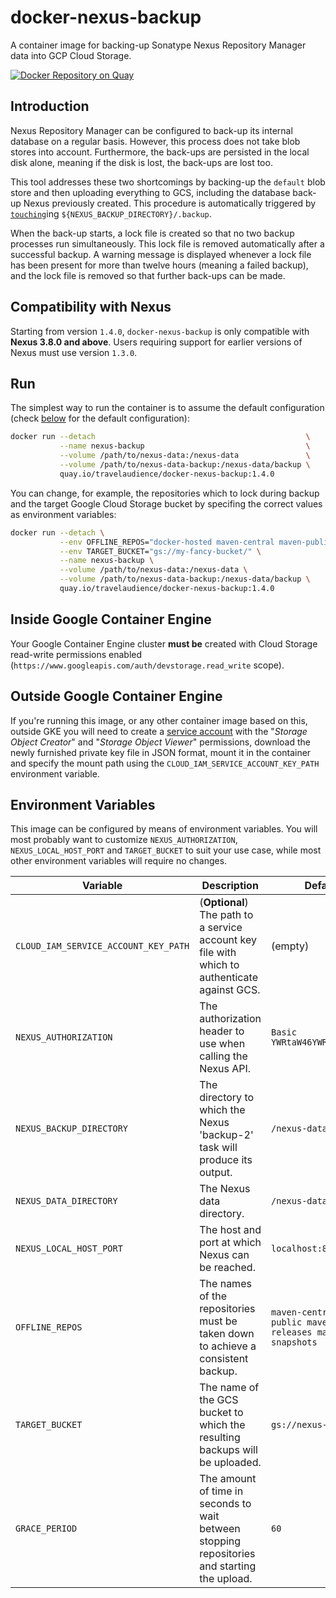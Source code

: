 # docker-nexus-backup

A container image for backing-up Sonatype Nexus Repository Manager data into GCP Cloud Storage.

[![Docker Repository on Quay](https://quay.io/repository/travelaudience/docker-nexus-backup/status "Docker Repository on Quay")](https://quay.io/repository/travelaudience/docker-nexus-backup)

## Introduction

Nexus Repository Manager can be configured to back-up its internal database on
a regular basis. However, this process does not take blob stores into account.
Furthermore, the back-ups are persisted in the local disk alone, meaning if
the disk is lost, the back-ups are lost too.

This tool addresses these two shortcomings by backing-up the `default` blob
store and then uploading everything to GCS, including the database back-up
Nexus previously created. This procedure is automatically triggered by
[`touching`](https://en.wikipedia.org/wiki/Touch_(Unix))ing
`${NEXUS_BACKUP_DIRECTORY}/.backup`.

When the back-up starts, a lock file is created so that no two backup processes
run simultaneously. This lock file is removed automatically after a successful
backup. A warning message is displayed whenever a lock file has been present for
more than twelve hours (meaning a failed backup), and the lock file is removed
so that further back-ups can be made.

## Compatibility with Nexus

Starting from version `1.4.0`, `docker-nexus-backup` is only compatible with **Nexus 3.8.0 and above**. Users requiring support for earlier versions of Nexus must use version `1.3.0`.

## Run

The simplest way to run the container is to assume the default configuration
(check [below](#environment-variables) for the default configuration):

```bash
docker run --detach                                               \
           --name nexus-backup                                    \
           --volume /path/to/nexus-data:/nexus-data               \
           --volume /path/to/nexus-data-backup:/nexus-data/backup \
           quay.io/travelaudience/docker-nexus-backup:1.4.0
```

You can change, for example, the repositories which to lock during backup and
the target Google Cloud Storage bucket by specifing the correct values as
environment variables:

```bash
docker run --detach \
           --env OFFLINE_REPOS="docker-hosted maven-central maven-public maven-releases maven-snapshots" \
           --env TARGET_BUCKET="gs://my-fancy-bucket/" \
           --name nexus-backup \
           --volume /path/to/nexus-data:/nexus-data \
           --volume /path/to/nexus-data-backup:/nexus-data/backup \
           quay.io/travelaudience/docker-nexus-backup:1.4.0
```

## Inside Google Container Engine

Your Google Container Engine cluster **must be** created with Cloud Storage read-write
permissions enabled (`https://www.googleapis.com/auth/devstorage.read_write` scope).

## Outside Google Container Engine

If you're running this image, or any other container image based on this,
outside GKE you will need to create a [service account](https://cloud.google.com/iam/docs/service-accounts)
with the "_Storage Object Creator_" and "_Storage Object Viewer_" permissions,
download the newly furnished private key file in JSON format, mount it in the
container and specify the mount path using the `CLOUD_IAM_SERVICE_ACCOUNT_KEY_PATH`
environment variable.

## Environment Variables

This image can be configured by means of environment variables. You will most
probably want to customize `NEXUS_AUTHORIZATION`, `NEXUS_LOCAL_HOST_PORT` and
`TARGET_BUCKET` to suit your use case, while most other environment variables
will require no changes.

| Variable                             | Description                                                                                   | Default                                                     |
|--------------------------------------|-----------------------------------------------------------------------------------------------|-------------------------------------------------------------|
| `CLOUD_IAM_SERVICE_ACCOUNT_KEY_PATH` | (**Optional**) The path to a service account key file with which to authenticate against GCS. | (empty)                                                     |
| `NEXUS_AUTHORIZATION`                | The authorization header to use when calling the Nexus API.                                   | `Basic YWRtaW46YWRtaW4xMjMK`                                |
| `NEXUS_BACKUP_DIRECTORY`             | The directory to which the Nexus 'backup-2' task will produce its output.                     | `/nexus-data/backup`                                        |
| `NEXUS_DATA_DIRECTORY`               | The Nexus data directory.                                                                     | `/nexus-data`                                               |
| `NEXUS_LOCAL_HOST_PORT`              | The host and port at which Nexus can be reached.                                              | `localhost:8081`                                            |
| `OFFLINE_REPOS`                      | The names of the repositories must be taken down to achieve a consistent backup.              | `maven-central maven-public maven-releases maven-snapshots` |
| `TARGET_BUCKET`                      | The name of the GCS bucket to which the resulting backups will be uploaded.                   | `gs://nexus-backup`                                         |
| `GRACE_PERIOD`                       | The amount of time in seconds to wait between stopping repositories and starting the upload.  | `60`                                                        |
